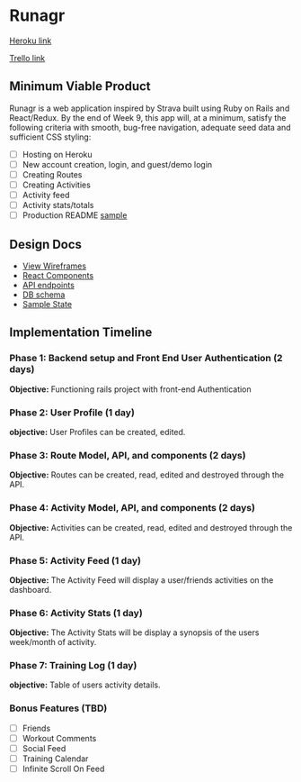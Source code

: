 # Runagr

[Heroku link][heroku]

[Trello link][trello]

[heroku]: https://runagr.herokuapp.com/
[trello]: https://trello.com

## Minimum Viable Product

Runagr is a web application inspired by Strava built using Ruby on Rails
and React/Redux.  By the end of Week 9, this app will, at a minimum, satisfy the
following criteria with smooth, bug-free navigation, adequate seed data and
sufficient CSS styling:

- [ ] Hosting on Heroku
- [ ] New account creation, login, and guest/demo login
- [ ] Creating Routes
- [ ] Creating Activities
- [ ] Activity feed
- [ ] Activity stats/totals
- [ ] Production README [sample](docs/production_readme.md)

## Design Docs
* [View Wireframes][wireframes]
* [React Components][components]
* [API endpoints][api-endpoints]
* [DB schema][schema]
* [Sample State][sample-state]

[wireframes]: docs/wireframes
[components]: docs/component-hierarchy.md
[sample-state]: docs/sample-state.md
[api-endpoints]: docs/api-endpoints.md
[schema]: docs/schema.md

## Implementation Timeline

### Phase 1: Backend setup and Front End User Authentication (2 days)

**Objective:** Functioning rails project with front-end Authentication

### Phase 2: User Profile (1 day)

**objective:** User Profiles can be created, edited.

### Phase 3: Route Model, API, and components (2 days)

**Objective:** Routes can be created, read, edited and destroyed through the API.

### Phase 4: Activity Model, API, and components (2 days)

**Objective:** Activities can be created, read, edited and destroyed through the API.

### Phase 5: Activity Feed (1 day)

**Objective:** The Activity Feed will display a user/friends activities on the dashboard.

### Phase 6: Activity Stats (1 day)

**Objective:** The Activity Stats will be display a synopsis of the users week/month of activity.

### Phase 7: Training Log (1 day)

**objective:** Table of users activity details.


### Bonus Features (TBD)
- [ ] Friends
- [ ] Workout Comments
- [ ] Social Feed
- [ ] Training Calendar
- [ ] Infinite Scroll On Feed
